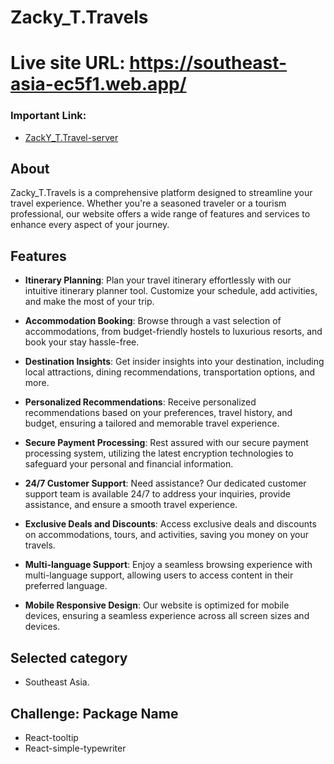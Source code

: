 # Zacky_T.Travels

# Live site URL: https://southeast-asia-ec5f1.web.app/

### Important Link:
- [ZackY_T.Travel-server](https://github.com/Zakaria-24/ZackY_T.Travel-server)

## About

Zacky_T.Travels is a comprehensive platform designed to streamline your travel experience. Whether you're a seasoned traveler or a tourism professional, our website offers a wide range of features and services to enhance every aspect of your journey.

## Features

- **Itinerary Planning**: Plan your travel itinerary effortlessly with our intuitive itinerary planner tool. Customize your schedule, add activities, and make the most of your trip.

- **Accommodation Booking**: Browse through a vast selection of accommodations, from budget-friendly hostels to luxurious resorts, and book your stay hassle-free.

- **Destination Insights**: Get insider insights into your destination, including local attractions, dining recommendations, transportation options, and more.

- **Personalized Recommendations**: Receive personalized recommendations based on your preferences, travel history, and budget, ensuring a tailored and memorable travel experience.

- **Secure Payment Processing**: Rest assured with our secure payment processing system, utilizing the latest encryption technologies to safeguard your personal and financial information.

- **24/7 Customer Support**: Need assistance? Our dedicated customer support team is available 24/7 to address your inquiries, provide assistance, and ensure a smooth travel experience.

- **Exclusive Deals and Discounts**: Access exclusive deals and discounts on accommodations, tours, and activities, saving you money on your travels.

- **Multi-language Support**: Enjoy a seamless browsing experience with multi-language support, allowing users to access content in their preferred language.

- **Mobile Responsive Design**: Our website is optimized for mobile devices, ensuring a seamless experience across all screen sizes and devices.

## Selected category

- Southeast Asia.

## Challenge: Package Name

- React-tooltip
- React-simple-typewriter
